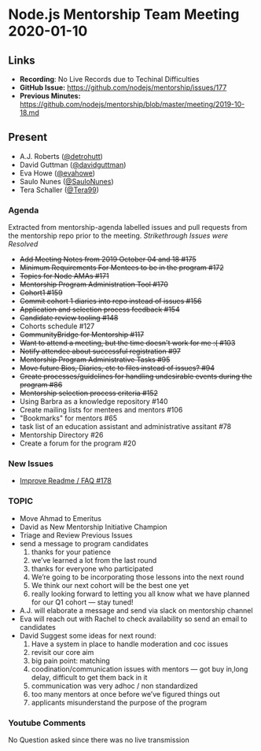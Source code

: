 # Node.js Mentorship Team Meeting 2020-01-10

## Links

* **Recording**: No Live Records due to Techinal Difficulties
* **GitHub Issue:** <https://github.com/nodejs/mentorship/issues/177>
* **Previous Minutes:** <https://github.com/nodejs/mentorship/blob/master/meeting/2019-10-18.md>

## Present

* A.J. Roberts ([@detrohutt](https://github.com/detrohutt))
* David Guttman ([@davidguttman](https://github.com/davidguttman))
* Eva Howe ([@evahowe](https://github.com/evahowe))
* Saulo Nunes ([@SauloNunes](https://github.com/SauloNunes))
* Tera Schaller ([@Tera99](https://github.com/Tera99))

### Agenda

Extracted from mentorship-agenda labelled issues and pull requests from the mentorship repo prior to the meeting.
*Strikethrough Issues were Resolved*

* ~~Add Meeting Notes from 2019 October 04 and 18 #175~~
* ~~Minimum Requirements For Mentees to be in the program #172~~
* ~~Topics for Node AMAs #171~~
* ~~Mentorship Program Administration Tool #170~~
* ~~Cohort1 #159~~
* ~~Commit cohort 1 diaries into repo instead of issues #156~~
* ~~Application and selection process feedback #154~~
* ~~Candidate review tooling #148~~
* Cohorts schedule #127
* ~~CommunityBridge for Mentorship #117~~
* ~~Want to attend a meeting, but the time doesn't work for me :( #103~~
* ~~Notify attendee about successful registration #97~~
* ~~Mentorship Program Administrative Tasks #95~~
* ~~Move future Bios, Diaries, etc to files instead of issues? #94~~
* ~~Create processes/guidelines for handling undesirable events during the program #86~~
* ~~Mentorship selection process criteria #152~~
* Using Barbra as a knowledge repository #140
* Create mailing lists for mentees and mentors #106
* "Bookmarks" for mentors #65
* task list of an education assistant and administrative assitant #78
* Mentorship Directory #26
* Create a forum for the program #20

### New Issues

* [Improve Readme / FAQ #178](https://github.com/nodejs/mentorship/issues/178)

### **TOPIC**

* Move Ahmad to Emeritus
* David as New Mentorship Initiative Champion
* Triage and Review Previous Issues
* send a message to program candidates
  1. thanks for your patience
  1. we’ve learned a lot from the last round
  1. thanks for everyone who participated
  1. We’re going to be incorporating those lessons into the next round
  1. We think our next cohort will be the best one yet
  1. really looking forward to letting you all know what we have planned for our Q1 cohort — stay tuned!
* A.J. will elaborate a message and send via slack on mentorship channel
* Eva will reach out with Rachel to check availability so send an email to candidates
* David Suggest some ideas for next round:
  1. Have a system in place to handle moderation and coc issues
  1. revisit our core aim
  1. big pain point: matching
  1. coodination/communication issues with mentors — got buy in,long delay, difficult to get them back in it
  1. communication was very adhoc / non standardized
  1. too many mentors at once before we’ve figured things out
  1. applicants misunderstand the purpose of the program

### Youtube Comments

No Question asked since there was no live transmission
